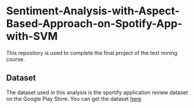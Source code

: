 # Sentiment-Analysis-with-Aspect-Based-Approach-on-Spotify-App-with-SVM
This repository is used to complete the final project of the text mining course.

## Dataset
The dataset used in this analysis is the sportify application review dataset on the Google Play Store. You can get the dataset [here](https://www.kaggle.com/datasets/mfaaris/spotify-app-reviews-2022/data)

